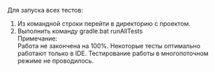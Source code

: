 Для запуска всех тестов:<br />
1. Из командной строки перейти в директорию с проектом.<br />
2. Выполнить команду gradle.bat runAllTests<br />
Примечание:<br /> 
Работа не закончена на 100%. Некоторые тесты оптимально работают только в IDE. Тестирование работы в многопоточном режиме не проводилось.
